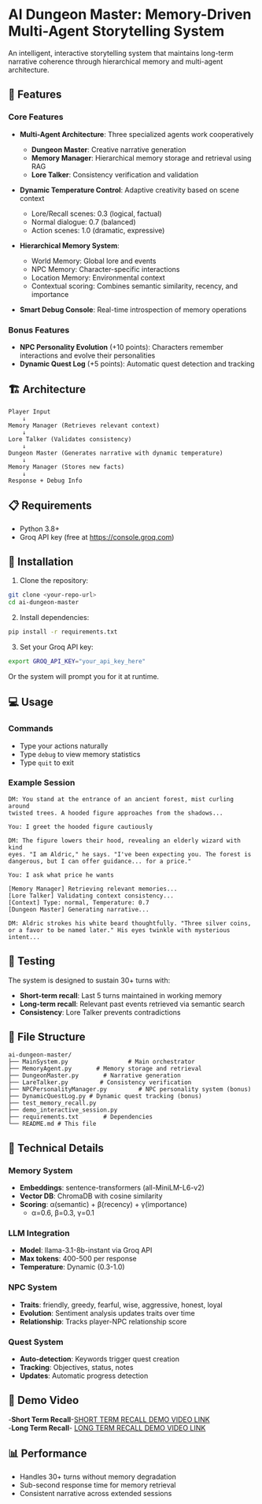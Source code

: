 # AI Dungeon Master: Memory-Driven Multi-Agent Storytelling System

An intelligent, interactive storytelling system that maintains long-term narrative coherence through hierarchical memory and multi-agent architecture.

## 🎯 Features

### Core Features
- **Multi-Agent Architecture**: Three specialized agents work cooperatively
  - **Dungeon Master**: Creative narrative generation
  - **Memory Manager**: Hierarchical memory storage and retrieval using RAG
  - **Lore Talker**: Consistency verification and validation

- **Dynamic Temperature Control**: Adaptive creativity based on scene context
  - Lore/Recall scenes: 0.3 (logical, factual)
  - Normal dialogue: 0.7 (balanced)
  - Action scenes: 1.0 (dramatic, expressive)

- **Hierarchical Memory System**:
  - World Memory: Global lore and events
  - NPC Memory: Character-specific interactions
  - Location Memory: Environmental context
  - Contextual scoring: Combines semantic similarity, recency, and importance

- **Smart Debug Console**: Real-time introspection of memory operations

### Bonus Features
- **NPC Personality Evolution** (+10 points): Characters remember interactions and evolve their personalities
- **Dynamic Quest Log** (+5 points): Automatic quest detection and tracking

## 🏗️ Architecture

```
Player Input
    ↓
Memory Manager (Retrieves relevant context)
    ↓
Lore Talker (Validates consistency)
    ↓
Dungeon Master (Generates narrative with dynamic temperature)
    ↓
Memory Manager (Stores new facts)
    ↓
Response + Debug Info
```

## 📋 Requirements

- Python 3.8+
- Groq API key (free at https://console.groq.com)

## 🚀 Installation

1. Clone the repository:
```bash
git clone <your-repo-url>
cd ai-dungeon-master
```

2. Install dependencies:
```bash
pip install -r requirements.txt
```

3. Set your Groq API key:
```bash
export GROQ_API_KEY="your_api_key_here"
```

Or the system will prompt you for it at runtime.

## 💻 Usage


### Commands
- Type your actions naturally
- Type `debug` to view memory statistics
- Type `quit` to exit

### Example Session

```
DM: You stand at the entrance of an ancient forest, mist curling around 
twisted trees. A hooded figure approaches from the shadows...

You: I greet the hooded figure cautiously

DM: The figure lowers their hood, revealing an elderly wizard with kind 
eyes. "I am Aldric," he says. "I've been expecting you. The forest is 
dangerous, but I can offer guidance... for a price."

You: I ask what price he wants

[Memory Manager] Retrieving relevant memories...
[Lore Talker] Validating context consistency...
[Context] Type: normal, Temperature: 0.7
[Dungeon Master] Generating narrative...

DM: Aldric strokes his white beard thoughtfully. "Three silver coins, 
or a favor to be named later." His eyes twinkle with mysterious intent...
```

## 🧪 Testing

The system is designed to sustain 30+ turns with:
- **Short-term recall**: Last 5 turns maintained in working memory
- **Long-term recall**: Relevant past events retrieved via semantic search
- **Consistency**: Lore Talker prevents contradictions

## 📁 File Structure

```
ai-dungeon-master/
├── MainSystem.py                 # Main orchestrator
├── MemoryAgent.py       # Memory storage and retrieval
├── DungeonMaster.py       # Narrative generation
├── LareTalker.py         # Consistency verification
├── NPCPersonalityManager.py         # NPC personality system (bonus)
├── DynamicQuestLog.py # Dynamic quest tracking (bonus)
├── test_memory_recall.py
├── demo_interactive_session.py
├── requirements.txt       # Dependencies
└── README.md # This file
```

## 🔧 Technical Details

### Memory System
- **Embeddings**: sentence-transformers (all-MiniLM-L6-v2)
- **Vector DB**: ChromaDB with cosine similarity
- **Scoring**: α(semantic) + β(recency) + γ(importance)
  - α=0.6, β=0.3, γ=0.1

### LLM Integration
- **Model**: llama-3.1-8b-instant via Groq API
- **Max tokens**: 400-500 per response
- **Temperature**: Dynamic (0.3-1.0)

### NPC System
- **Traits**: friendly, greedy, fearful, wise, aggressive, honest, loyal
- **Evolution**: Sentiment analysis updates traits over time
- **Relationship**: Tracks player-NPC relationship score

### Quest System
- **Auto-detection**: Keywords trigger quest creation
- **Tracking**: Objectives, status, notes
- **Updates**: Automatic progress detection

## 🎥 Demo Video
-**Short Term Recall**-[SHORT TERM RECALL DEMO VIDEO  LINK](https://drive.google.com/file/d/1Uuv4lgi5LTW-ijBbJx6S4RKmm6FZ1FXa/view?usp=drive_link)<br>
-**Long Term Recall**- [LONG TERM RECALL DEMO VIDEO LINK](https://drive.google.com/file/d/1twwny3KJppTq_TwATOjbga9dOVf4NDUE/view?usp=sharing)

## 📊 Performance

- Handles 30+ turns without memory degradation
- Sub-second response time for memory retrieval
- Consistent narrative across extended sessions
